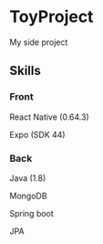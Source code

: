 # ToyProject
My side project

## Skills
### Front
  React Native (0.64.3)
  
  Expo (SDK 44)
  
### Back
  Java (1.8)
  
  MongoDB
  
  Spring boot
  
  JPA
  
